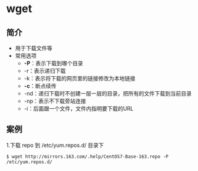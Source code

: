 # wget
## 简介

* 用于下载文件等
* 常用选项
  * **-P**：表示下载到哪个目录
  * -r：表示递归下载
  * -k：表示将下载的网页里的链接修改为本地链接
  * **-c**：断点续传
  * -nd：递归下载时不创建一层一层的目录，把所有的文件下载到当前目录
  * -np：表示不下载旁站连接
  * -i：后面跟一个文件，文件内指明要下载的URL

## 案例

1.下载 repo 到 /etc/yum.repos.d/ 目录下

```
$ wget http://mirrors.163.com/.help/CentOS7-Base-163.repo -P /etc/yum.repos.d/
```
